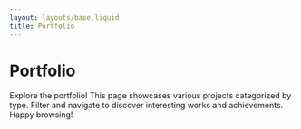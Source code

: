 ```yaml
---
layout: layouts/base.liquid
title: Portfolio
---
```


<!-- Page Title and Introduction -->
<h1>Portfolio</h1>
<p>Explore the portfolio! This page showcases various projects categorized by type. Filter and navigate to discover interesting works and achievements. Happy browsing!</p>

<!-- Container for filter buttons -->
<div id="portfolio-filters" class="portfolio-filters"></div>

<!-- Container for dynamically generated portfolio items -->
<div id="portfolio-container" class="portfolio-items"></div>

<!-- Container for pagination controls -->
<div id="pagination" class="pagination-controls"></div>

<!-- Including Contentful SDK for API interaction -->
<script
  src="https://cdn.jsdelivr.net/npm/contentful@7.0.5/dist/contentful.browser.min.js"
  charset="utf-8"
></script>

<script>
  // Space and access credentials for Contentful API
  const spaceId = '{{ contentful.spaceId }}';
  const accessToken = '{{ contentful.accessToken }}';

  // State variables to store fetched portfolio items and the currently selected type
  let portfolioItems = [];
  let filteredItems = [];
  let selectedType = 'All'; // Default to show all items

  /**
   * Fetches portfolio items from the Contentful API and initializes the page.
   */
  async function fetchPortfolioItems() {
    try {
      // Fetch portfolio entries from Contentful
      const response = await fetch(
        `https://cdn.contentful.com/spaces/${spaceId}/environments/master/entries?access_token=${accessToken}&content_type=portfolio`
      );
      const data = await response.json();

      // Transform API data into a simpler format for use on the page
      portfolioItems = data.items.map(item => ({
        title: item.fields.title,
        type: item.fields.type,
        slug: item.fields.slug,
      }));

      // Initialize filtered items and render the page
      filteredItems = portfolioItems;
      renderFilters();
      renderPortfolioItems();
    } catch (error) {
      console.error('Error fetching portfolio items:', error);
    }
  }

  /**
   * Renders the filter options based on portfolio item types.
   */
  function renderFilters() {
    const filterContainer = document.getElementById('portfolio-filters');

    // Extract unique types from portfolio items
    const types = ['All', ...new Set(portfolioItems.map(item => item.type))];

    // Render filter buttons
    types.forEach(type => {
      const button = document.createElement('button');
      button.textContent = type;
      button.classList.add('filter-button');
      if (type === selectedType) button.classList.add('active'); // Highlight selected filter

      button.addEventListener('click', () => {
        selectedType = type;
        filterPortfolioItems();
      });

      filterContainer.appendChild(button);
    });
  }

  /**
   * Filters portfolio items based on the selected type.
   */
  function filterPortfolioItems() {
    filteredItems = selectedType === 'All'
      ? portfolioItems
      : portfolioItems.filter(item => item.type === selectedType);

    renderPortfolioItems();
    updateActiveFilter();
  }

  /**
   * Updates the active filter button styling.
   */
  function updateActiveFilter() {
    const buttons = document.querySelectorAll('.filter-button');
    buttons.forEach(button => {
      button.classList.toggle('active', button.textContent === selectedType);
    });
  }

  /**
   * Renders the filtered portfolio items on the page.
   */
  function renderPortfolioItems() {
    const container = document.getElementById('portfolio-container');

    // Clear existing content
    container.innerHTML = '';

    // Render each filtered portfolio item
    filteredItems.forEach(item => {
      const itemElement = document.createElement('div');
      itemElement.classList.add('portfolio-item');
      itemElement.innerHTML = `
        <h3>${item.title}</h3>
        <p><strong>Type:</strong> ${item.type}</p>
        <a href="/portfolioPost/?slug=${item.slug}">Read More</a>
      `;
      container.appendChild(itemElement);
    });
  }

  // Initialize the page once the DOM is fully loaded
  document.addEventListener('DOMContentLoaded', fetchPortfolioItems);
</script>
